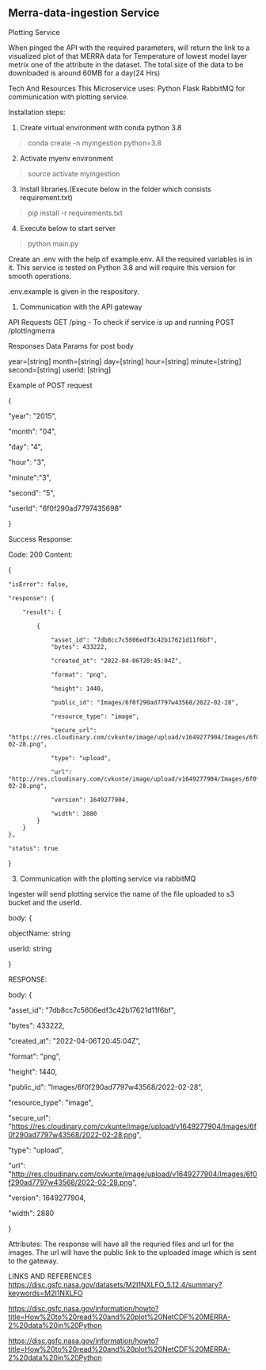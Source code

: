 ## Merra-data-ingestion Service


Plotting Service

When pinged the API with the required parameters, will return the link to a visualized plot of that MERRA data for Temperature of lowest model layer metrix one of the attribute in the dataset.
The total size of the data to be downloaded is around 60MB for a day(24 Hrs)


Tech And Resources
This Microservice uses:
Python
Flask
RabbitMQ for communication with plotting service.

Installation steps:

1. Create virtual environment with conda python 3.8
> conda create -n myingestion python=3.8

2. Activate myenv environment
> source activate myingestion

3. Install libraries.(Execute below in the folder which consists requirement.txt)
> pip install -r requirements.txt

4. Execute below to start server 
> python main.py

Create an .env with the help of example.env. All the required variables is in it.
This service is tested on Python 3.8 and will require this version for smooth operstions.

.env.example is given in the respository.

1. Communication with the API gateway

  API
Requests
GET /ping - To check if service is up and running
POST /plottingmerra

Responses
Data Params for post body

year=[string]
month=[string]
day=[string]
hour=[string]
minute=[string]
second=[string]
userId: [string] 

Example of POST request

{
  
  "year": "2015", 

  "month": "04",

  "day": "4",

  "hour": "3",

  "minute":"3",

  "second": "5",

  "userId": "6f0f290ad7797435698"

}
  

Success Response:

Code: 200 Content:

{

    "isError": false,
    
    "response": {
    
        "result": {
        
            {
            
                "asset_id": "7db8cc7c5606edf3c42b17621d11f6bf",
                "bytes": 433222,
                
                "created_at": "2022-04-06T20:45:04Z",

                "format": "png",
                
                "height": 1440,
                
                "public_id": "Images/6f0f290ad7797w43568/2022-02-28",
                
                "resource_type": "image",
                
                "secure_url": "https://res.cloudinary.com/cvkunte/image/upload/v1649277904/Images/6f0f290ad7797w43568/2022-02-28.png",
                
                "type": "upload",
                
                "url": "http://res.cloudinary.com/cvkunte/image/upload/v1649277904/Images/6f0f290ad7797w43568/2022-02-28.png",
                
                "version": 1649277904,
                
                "width": 2880
            }
        }
    },
    
    "status": true
    
}


3. Communication with the plotting service via rabbitMQ

Ingester will send plotting service the name of the file uploaded to s3 bucket and the userId.

body: {

  objectName: string
  
  userId: string
  
}

RESPONSE:

body: { 

  "asset_id": "7db8cc7c5606edf3c42b17621d11f6bf",

  "bytes": 433222,

  "created_at": "2022-04-06T20:45:04Z",

  "format": "png",

  "height": 1440,

  "public_id": "Images/6f0f290ad7797w43568/2022-02-28",

  "resource_type": "image",

  "secure_url": "https://res.cloudinary.com/cvkunte/image/upload/v1649277904/Images/6f0f290ad7797w43568/2022-02-28.png",


  "type": "upload",

  "url": "http://res.cloudinary.com/cvkunte/image/upload/v1649277904/Images/6f0f290ad7797w43568/2022-02-28.png",

  "version": 1649277904,

  "width": 2880

}


Attributes:
The response will have all the requried files and url for the images.
The url will have the public link to the uploaded image which is sent to the gateway.



LINKS AND REFERENCES
https://disc.gsfc.nasa.gov/datasets/M2I1NXLFO_5.12.4/summary?keywords=M2I1NXLFO

https://disc.gsfc.nasa.gov/information/howto?title=How%20to%20read%20and%20plot%20NetCDF%20MERRA-2%20data%20in%20Python

https://disc.gsfc.nasa.gov/information/howto?title=How%20to%20read%20and%20plot%20NetCDF%20MERRA-2%20data%20in%20Python



